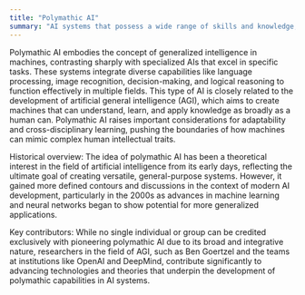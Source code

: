```yaml
---
title: "Polymathic AI"
summary: "AI systems that possess a wide range of skills and knowledge, enabling them to perform tasks across various domains, much like a human polymath."
---
```

Polymathic AI embodies the concept of generalized intelligence in machines, contrasting sharply with specialized AIs that excel in specific tasks. These systems integrate diverse capabilities like language processing, image recognition, decision-making, and logical reasoning to function effectively in multiple fields. This type of AI is closely related to the development of artificial general intelligence (AGI), which aims to create machines that can understand, learn, and apply knowledge as broadly as a human can. Polymathic AI raises important considerations for adaptability and cross-disciplinary learning, pushing the boundaries of how machines can mimic complex human intellectual traits.

Historical overview: The idea of polymathic AI has been a theoretical interest in the field of artificial intelligence from its early days, reflecting the ultimate goal of creating versatile, general-purpose systems. However, it gained more defined contours and discussions in the context of modern AI development, particularly in the 2000s as advances in machine learning and neural networks began to show potential for more generalized applications.

Key contributors: While no single individual or group can be credited exclusively with pioneering polymathic AI due to its broad and integrative nature, researchers in the field of AGI, such as Ben Goertzel and the teams at institutions like OpenAI and DeepMind, contribute significantly to advancing technologies and theories that underpin the development of polymathic capabilities in AI systems.